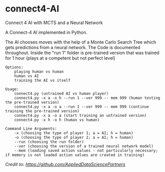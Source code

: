 # connect4-AI
Connect 4 AI with MCTS and a Neural Network

A Connect-4 AI implemented in Python.

The AI chooses moves with the help of a Monte Carlo Search Tree which gets predictions from a neural network.
The Code is documented throughout.
Inside the "run 1" folder is pre-trained version that was trained for 1 hour (plays at a competent but not perfect level)

	Options:  
        playing human vs human 
        human vs AI 
        training the AI vs itself

	Usage:  
        connect4.py (untrained AI vs human player)
        connect4.py -x a -o h --run 1 --ver 999 -- mem 999 (human testing the pre-trained version)
        connect4.py -x a -o a --run 1 --ver 999 -- mem 999 (continue training the pre-trained version)
        connect4.py -x a -o a (start training an untrained version)
        connect4.py -x h -o h (human vs human)

	Command Line Arguments:
        -x (choosing the type of player 1; a = AI; h = human)
        -o (choosing the type of player 2; a = AI; h = human) 
        --run (choosing the run folder)
        --ver (choosing the version of a trained neural network model)
        --mem (loading saved action values - not particularly necessary; if memory is not loaded action values are created in training)
        



*Credit to: https://github.com/AppliedDataSciencePartners*
